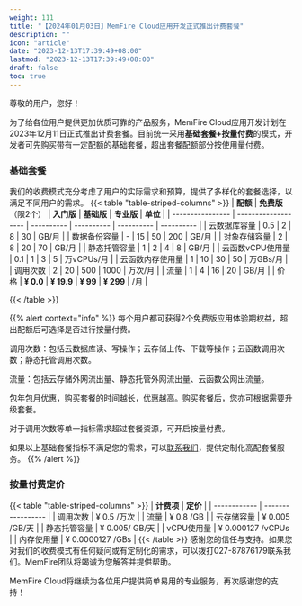 ```yaml
---
weight: 111
title: "【2024年01月03日】MemFire Cloud应用开发正式推出计费套餐"
description: ""
icon: "article"
date: "2023-12-13T17:39:49+08:00"
lastmod: "2023-12-13T17:39:49+08:00"
draft: false
toc: true
---
```



尊敬的用户，您好！

为了给各位用户提供更加优质可靠的产品服务，MemFire Cloud应用开发计划在2023年12月11日正式推出计费套餐。目前统一采用**基础套餐+按量付费**的模式，开发者可先购买带有一定配额的基础套餐，超出套餐配额部分按使用量付费。

### 基础套餐

我们的收费模式充分考虑了用户的实际需求和预算，提供了多样化的套餐选择，以满足不同用户的需求。
{{< table "table-striped-columns" >}}
| **配额**         | **免费版**（限2个） | **入门版** | **基础版** | **专业版** | **单位**   |
| ---------------- | ------------------- | ---------- | ---------- | ---------- | ---------- |
| 云数据库容量     | 0.5                 | 2          | 8          | 30         | GB/月      |
| 数据备份容量     | -                   | 15         | 50         | 200        | GB/月      |
| 对象存储容量     | 2                   | 8          | 20         | 70         | GB/月      |
| 静态托管容量     | 1                   | 2          | 4          | 8          | GB/月      |
| 云函数vCPU使用量 | 0.1                 | 1          | 3          | 5          | 万vCPUs/月 |
| 云函数内存使用量 | 1                   | 10         | 30         | 50         | 万GBs/月   |
| 调用次数         | 2                   | 20         | 500        | 1000       | 万次/月    |
| 流量             | 1                   | 4          | 16         | 20         | GB/月      |
| 价格             | **¥ 0.0**           | **¥ 19.9** | **¥ 99**   | **¥ 299**  | /月        |

{{< /table >}}

{{% alert context="info" %}}
每个用户都可获得2个免费版应用体验期权益，超出配额后可选择是否进行按量付费。

调用次数：包括云数据库读、写操作；云存储上传、下载等操作；云函数调用次数；静态托管调用次数。

流量：包括云存储外网流出量、静态托管外网流出量、云函数公网出流量。

包年包月优惠，购买套餐的时间越长，优惠越高。购买套餐后，您亦可根据需要升级套餐。

对于调用次数等单一指标需求超过套餐资源，可开启按量付费。

如果以上基础套餐指标不满足您的需求，可以[联系我们](/docs/contactus/)，提供定制化高配套餐服务。
{{% /alert %}}






### 按量付费定价
{{< table "table-striped-columns" >}}
| **计费项**   | **定价**          |
| ------------ | ----------------- |
| 调用次数     | ¥ 0.5 /万次       |
| 流量         | ¥ 0.8 /GB         |
| 云存储容量   | ¥ 0.005 /GB/天    |
| 静态托管容量 | ¥ 0.005/ GB/天    |
| vCPU使用量   | ¥ 0.000127 /vCPUs |
| 内存使用量   | ¥ 0.0000127 /GBs  |
{{< /table >}}
感谢您的信任与支持。如果您对我们的收费模式有任何疑问或有定制化的需求，可以拨打027-87876179联系我们。MemFire团队将竭诚为您解答并提供帮助。

MemFire Cloud将继续为各位用户提供简单易用的专业服务，再次感谢您的支持！

